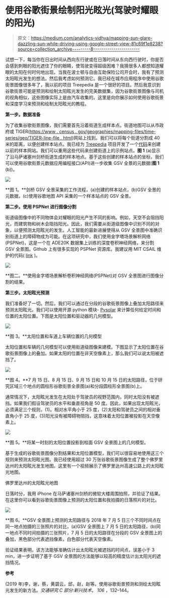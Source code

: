 # 使用谷歌街景绘制阳光眩光(驾驶时耀眼的阳光)

> 原文：<https://medium.com/analytics-vidhya/mapping-sun-glare-dazzling-sun-while-driving-using-google-street-view-81c69f1e8238?source=collection_archive---------8----------------------->

试想一下，每当你在日出时间从西向东行驶或在日落时间从东向西行驶时，你是否会感到刺眼的阳光遮住了你的眼睛，使驾驶变得超级困难？我猜很多人都想知道耀眼的太阳在何时何地出现。当我在波士顿与自由互助保险公司开会时，我有了预测太阳眩光发生的想法。然后我考虑如何预测它。我已经在城市应用程序中使用谷歌街景图像很多年了，我以前的项目 Treepedia 是一个很好的项目。然后我意识到谷歌街景可能是预测和绘制太阳眩光发生的完美数据集，因为谷歌街景图像与司机的视角相似，这些图像实际上是由汽车收集的。这里是向你展示如何使用谷歌街景和深度学习来预测和绘制太阳眩光的教程。

**第一步。数据准备**

为了收集谷歌街景图像，我们需要首先沿着街道生成样本点。街道地图可以从市政府或 TIGER([https://www . census . gov/geographies/mapping-files/time-series/geo/TIGER-line-file . html](https://www.census.gov/geographies/mapping-files/time-series/geo/tiger-line-file.html))网站上找到。我们可以将每个街道分割成 40 米的距离，以便创建样本站点。我已经为 [Treepedia](http://senseable.mit.edu/treepedia) 项目开发了一个[代码](https://github.com/mittrees/Treepedia_Public/blob/master/Treepedia/createPoints.py)来创建以前的样本网站。我们可以重用这些代码来创建街道上的示例站点。**图 1** (a)显示了沿马萨诸塞州剑桥街道生成的样本地点。基于这些创建的样本站点的坐标，我们可以使用谷歌街景元数据应用编程接口(API)进一步收集 GSV 全景的元数据(**图 1** (b))。

![](img/86301d4ce150fa219d2f98ad3fe11b35.png)

**图 1。**剑桥 GSV 全景采集的工作流程，(a)创建的样本站点，(b)GSV 全景的元数据，(c)使用谷歌地图 API 采集的一个样本站点的 GSV 全景。

**第二步。使用 PSPNet 进行图像分割**

街道级图像中的不同物体会对耀眼的阳光产生不同的影响。例如，天空不会阻挡阳光，而建筑物和树木会阻挡阳光。因此，我们需要从街道级图像中识别不同的对象，以便预测太阳眩光的发生。人工智能的最新进展使得从 GSV 全景图中准确识别街道上的障碍物成为可能。在这项研究中，我们使用金字塔场景解析网络(PSPNet)，这是一个在 ADE20K 数据集上训练的深度卷积神经网络，来分割 GSV 全景图。Github 上有很多实现的 PSPNet 资源库。我建议用 MIT CSAIL 维护的代码( [link](https://github.com/CSAILVision/semantic-segmentation-pytorch) )。

![](img/9452e96a42a36c89398eaa47dc549cdb.png)

**图二。**使用金字塔场景解析卷积神经网络(PSPNet)对 GSV 全景图进行图像分割的结果。

**第三步。太阳眩光预测**

我们准备好了一切。然后，我们可以通过在分段的谷歌街景图像上叠加太阳路径来预测太阳眩光。我们可以使用开源 python 模块- [Pysolar](https://pysolar.readthedocs.io/en/latest/) 来计算任何给定时间和位置的太阳位置。下图是太阳位置和驱动器的几何模型。

![](img/e9aeaadf699ea4129462093f6c19b404.png)

**图 3。**太阳位置和车道上车辆位置的几何模型

太阳位置和车辆的几何模型可以使用街道级图像来建模。下图显示了太阳位置在谷歌街景图像上的叠加。如果太阳的位置在非天空像素上，那么我们可以说太阳被遮挡了。

![](img/160c05ed3db895eaa34e96880bb875d1.png)

**图 4。**7 月 15 日、8 月 15 日、9 月 15 日和 10 月 15 日的太阳路径，位于研究区域三个地点的圆柱形谷歌街景全景图(a)和分段圆柱形全景图(b)上。

通常情况下，太阳眩光发生在太阳处于驾驶员的视野范围内，同时太阳没有被遮挡。如果我们假设驾驶员的水平和垂直视角是 50 度。因此，如果出现太阳眩光，必须满足三个规则，(1)。相对水平角小于 25 度，(2)太阳和驾驶员之间的相对垂直角小于 25 度，(3)阳光没有被障碍物阻挡，这意味着太阳位置被投影在天空像素上。

![](img/d4e1906992b69291658b9eeaba18d043.png)

**图 5。**将某一时刻的太阳位置投影到柱面 GSV 全景图上的几何模型。

基于生成的谷歌街景图像分割结果和太阳位置模型，我们可以很容易地使用这三个规则来预测太阳眩光图。我已经使用超过 30 万张谷歌街景图像生成了整个佛罗里达州的太阳眩光发生地图。这里有一个视频展示了佛罗里达州高速公路上的太阳眩光地图。

佛罗里达州的太阳眩光地图

日落时分，我用 iPhone 在马萨诸塞州剑桥的微软大楼周围拍照，并验证了结果。在这里你可以看到谷歌街景图像上预测的太阳位置和我拍摄的日落照片的对比。

![](img/b65c908485e64b77075f8a87244ad0f7.png)

**图 6。**GSV 全景图上预测的太阳路径与 2018 年 7 月 5 日三个不同时间点在同一地点拍摄的三张照片的对比，(a)GSV 全景图上 7 月 5 日的太阳路径，(b)同一地点不同时间拍摄的三张照片，7 月 5 日的太阳路径在分段的 GSV 全景图上的叠加，黑色部分代表遮挡像素，白色部分代表天空像素。

验证结果表明，该方法能够准确估计出太阳眩光被遮挡的时间点，误差小于 3 min，进一步证明了基于 GSV 全景图的方法能够以较高的精度估计出太阳光的遮挡情况。

**参考**

(2019 年)李，谢，蔡，黄碧云，邱，赵，赵等。使用谷歌街景预测和测绘太阳眩光发生的新方法。*交通研究 C 部分:新兴技术*， *106* ，132–144。
